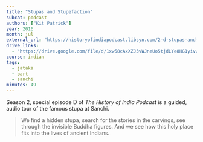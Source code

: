 ```yaml
---
title: "Stupas and Stupefaction"
subcat: podcast
authors: ["Kit Patrick"]
year: 2016
month: jul
external_url: "https://historyofindiapodcast.libsyn.com/2-d-stupas-and-stupefaction"
drive_links:
  - "https://drive.google.com/file/d/1xw58cAxXZJ3vWJneUo5tjdLYe8HG1yiv/view?usp=drivesdk"
course: indian
tags:
  - jataka
  - bart
  - sanchi
minutes: 49
---
```


Season 2, special episode D of *The History of India Podcast* is a guided, audio tour of the famous stupa at Sanchi.

> We find a hidden stupa, search for the stories in the carvings, see through the invisible Buddha figures. And we see how this holy place fits into the lives of ancient Indians.
